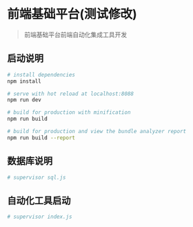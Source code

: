 # 前端基础平台(测试修改)

> 前端基础平台前端自动化集成工具开发

## 启动说明

``` bash
# install dependencies
npm install

# serve with hot reload at localhost:8088
npm run dev

# build for production with minification
npm run build

# build for production and view the bundle analyzer report
npm run build --report
```

## 数据库说明

``` bash
# supervisor sql.js
```
## 自动化工具启动

``` bash
# supervisor index.js
```